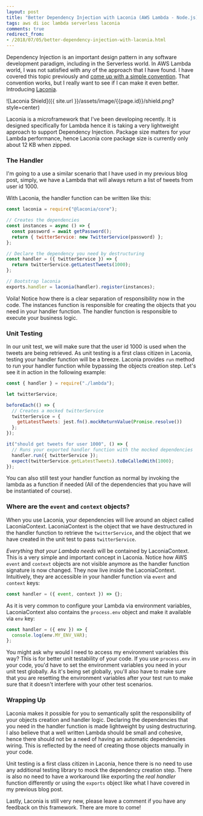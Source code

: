 ```yaml
---
layout: post
title: "Better Dependency Injection with Laconia (AWS Lambda - Node.js)"
tags: aws di ioc lambda serverless laconia
comments: true
redirect_from:
- /2018/07/05/better-dependency-injection-with-laconia.html
---
```


Dependency Injection is an important design pattern in any software development
paradigm, including in the Serverless world. In AWS Lambda world, I was not
satisfied with any of the approach that I have found. I have covered
this topic previously and [come up with a simple convention](https://www.ceilfors.com/2017/12/03/dependency-injection-in-aws-lambda-nodejs.html).
That convention works, but I really want to see if I can make it even better.
Introducing [Laconia](https://github.com/ceilfors/laconia).

![Laconia Shield]({{ site.url }}/assets/image/{{page.id}}/shield.png?style=center)

Laconia is a microframework that I've been developing recently. It is designed
specifically for Lambda hence it is taking a very lightweight approach to support
Dependency Injection.
Package size matters for your Lambda performance, hence Laconia core package size
is currently only about 12 KB when zipped.

### The Handler

I'm going to a use a similar scenario that I have used in my previous blog post,
simply, we have a Lambda that will always return a list of tweets from user id 1000.

With Laconia, the handler function can be written like this:

```js
const laconia = require("@laconia/core");

// Creates the dependencies
const instances = async () => {
  const password = await getPassword();
  return { twitterService: new TwitterService(password) };
};

// Declare the dependency you need by destructuring
const handler = ({ twitterService }) => {
  return twitterService.getLatestTweets(1000);
};

// Bootstrap laconia
exports.handler = laconia(handler).register(instances);
```

Voila! Notice how there is a clear separation of responsibility now in the code.
The instances function is responsible for creating the objects that you need
in your handler function. The handler function is responsible to execute
your business logic.

### Unit Testing

In our unit test, we will make sure that
the user id 1000 is used when the tweets are being retrieved. As unit testing is a first
class citizen in Laconia, testing your handler function will be a breeze. Laconia
provides `run` method to run your handler function while bypassing the
objects creation step. Let's see it in action in the following example:

```js
const { handler } = require("./lambda");

let twitterService;

beforeEach(() => {
  // Creates a mocked twitterService
  twitterService = {
    getLatestTweets: jest.fn().mockReturnValue(Promise.resolve())
  };
});

it("should get tweets for user 1000", () => {
  // Runs your exported handler function with the mocked dependencies
  handler.run({ twitterService });
  expect(twitterService.getLatestTweets).toBeCalledWith(1000);
});
```

You can also still test your handler function as normal by invoking
the lambda as a function if needed (All of the dependencies
that you have will be instantiated of course).

### Where are the `event` and `context` objects?

When you use Laconia, your dependencies will live around an object
called LaconiaContext. LaconiaContext is the object that we have
destructured in the handler function to retrieve the `twitterService`,
and the object that we have created in the unit test to pass `twitterService`.

_Everything that your Lambda needs_ will be contained by LaconiaContext.
This is a very simple and important concept in Laconia. Notice how AWS `event` and
`context` objects are not visible anymore as the handler function signature
is now changed. They now live inside the LaconiaContext.
Intuitively, they are accessible in your handler function via `event` and `context`
keys:

```js
const handler = ({ event, context }) => {};
```

As it is very common to configure your Lambda via environment variables, LaconiaContext
also contains the `process.env` object and make it available via `env` key:

```js
const handler = ({ env }) => {
  console.log(env.MY_ENV_VAR);
};
```

You might ask why would I need to access my environment variables this way?
This is for better unit testability of your code.
If you use `process.env` in your code, you'd have to set
the environment variables you need in your unit test globally. As it's being set
globally, you'll also have to make sure
that you are resetting the environment variables after your test run to make sure that
it doesn't interfere with your other test scenarios.

### Wrapping Up

Laconia makes it possible for you to semantically split the responsibility
of your objects creation and handler logic. Declaring the dependencies that
you need in the handler function is made lightweight by using destructuring.
I also believe that a well written Lambda should be small and cohesive, hence
there should not be a need of having an automatic dependencies wiring. This is reflected
by the need of creating those objects manually in your code.

Unit testing is a first class citizen in Laconia, hence there is no need to use any
additional testing library to mock the dependency creation step. There is also no need
to have a workaround like exporting the _real handler_ function differently or using
the `exports` object like what I have covered in my previous blog post.

Lastly, Laconia is still very new, please leave a comment if you have any feedback on this
framework. There are more to come!
